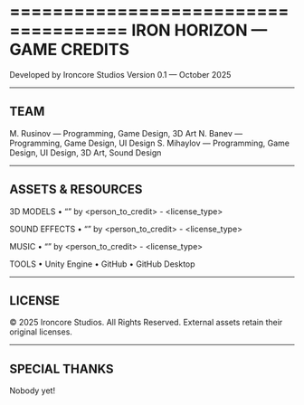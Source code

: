 =====================================
 IRON HORIZON — GAME CREDITS
=====================================

Developed by Ironcore Studios
Version 0.1 — October 2025

-------------------------------------
TEAM
-------------------------------------
M. Rusinov — Programming, Game Design, 3D Art
N. Banev — Programming, Game Design, UI Design
S. Mihaylov — Programming, Game Design, UI Design, 3D Art, Sound Design

-------------------------------------
ASSETS & RESOURCES
-------------------------------------
3D MODELS
• “<name>” by <person_to_credit> - <url> <license_type>

SOUND EFFECTS
• “<name>” by <person_to_credit> - <url> <license_type>

MUSIC
• “<name>” by <person_to_credit> - <url> <license_type>

TOOLS
• Unity Engine
• GitHub
• GitHub Desktop

-------------------------------------
LICENSE
-------------------------------------
© 2025 Ironcore Studios. All Rights Reserved.
External assets retain their original licenses.

-------------------------------------
SPECIAL THANKS
-------------------------------------
Nobody yet!
